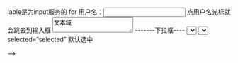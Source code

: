 <!DOCTYPE html>
<html lang="en">
<head>
    <meta charset="UTF-8">
    <title>Title</title>
</head>
<body>
<!--
html
	 表格
	 <table>
		 <thead>
			 <tr>
				 <th></th>
			 </tr>
		 </thead>
		 <tbody>
			 <tr>
				 <td></td>
			 </tr>
		 </tbody>
	 </table>
	 简写
	 <table>
		 <tr>
			 <td></td>
			 <td></td>
			 <td></td>
		 </tr>
		 <tr>
			 <td></td>
			 <td></td>
			 <td></td>
		 </tr>
	 </table>
	 align设置表格在网页中的说对齐方式
	 cellspacing   cellpadding
	 合并单元格
	 rowspan 行合并   colspan  列合并
--------输入标签----
	 <input type="text" value="哈哈"/>  <br />
     <input type="password" value="密码"/>  <br />
     <input type="button" value="按钮" />  <br />
     <input type="submit" />  <br />
     <input type="checkbox" value="多选" checked="checked" />  <br />
     <input type="radio" value="单选" />  <br />
     <input type="file" />  <br />
     <input type="reset" />  <br />
     <input type="image" src="timg.jpg" />  <br />
     radio如果是一组，必须命名相同名字name。这样就能选其中一个
     <!--name size value checked maxlength最多字符-->
	 <lable></lable>
	 lable是为input服务的 for
	 <lable>用户名：<input type="text" /> </lable>
	 点用户名光标就会跳去到输入框
	 <lable for="id"></lable>
	 <textarea cols="每行中的字符" rows="显示的行数">文本域</textarea>
-------下拉框----
	 <select>
		 <option></option>
	 </select>
	<select> 分组下拉
		 <optgroup><option</optgroup>
	 </select>
	 selected=“selected” 默认选中

-->
</body>
</html>